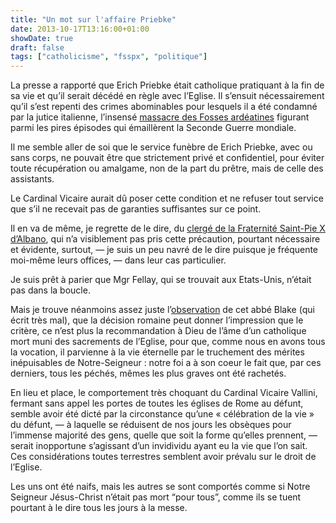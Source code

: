 ```yaml
---
title: "Un mot sur l'affaire Priebke"
date: 2013-10-17T13:16:00+01:00
showDate: true
draft: false
tags: ["catholicisme", "fsspx", "politique"]
---
```


La presse a rapporté que Erich Priebke était catholique pratiquant à la fin de sa vie et qu’il serait décédé en règle avec l’Eglise. Il s’ensuit nécessairement qu’il s’est repenti des crimes abominables pour lesquels il a été condamné par la jutice italienne, l’insensé [massacre des Fosses ardéatines](http://fr.wikipedia.org/wiki/Massacre_des_Fosses_ard%C3%A9atines) figurant parmi les pires épisodes qui émaillèrent la Seconde Guerre mondiale.

Il me semble aller de soi que le service funèbre de Erich Priebke, avec ou sans corps, ne pouvait être que strictement privé et confidentiel, pour éviter toute récupération ou amalgame, non de la part du prêtre, mais de celle des assistants.

Le Cardinal Vicaire aurait dû poser cette condition et ne refuser tout service que s’il ne recevait pas de garanties suffisantes sur ce point.

Il en va de même, je regrette de le dire, du [clergé de la Fraternité Saint-Pie X d’Albano](http://www.sanpiox.it/public/index.php?option=com_content&view=article&id=1092:comunicato-stampa&catid=53&Itemid=50), qui n’a visiblement pas pris cette précaution, pourtant nécessaire et évidente, surtout, — je suis un peu navré de le dire puisque je fréquente moi-même leurs offices, — dans leur cas particulier.

Je suis prêt à parier que Mgr Fellay, qui se trouvait aux Etats-Unis, n’était pas dans la boucle.

Mais je trouve néanmoins assez juste l’[observation](http://marymagdalen.blogspot.com/2013/10/the-limits-of-mercy.html) de cet abbé Blake (qui écrit très mal), que la décision romaine peut donner l’impression que le critère, ce n’est plus la recommandation à Dieu de l’âme d’un catholique mort muni des sacrements de l’Eglise, pour que, comme nous en avons tous la vocation, il parvienne à la vie éternelle par le truchement des mérites inépuisables de Notre-Seigneur&nbsp;: notre foi a à son coeur le fait que, par ces derniers, tous les péchés, mêmes les plus graves ont été rachetés.

En lieu et place, le comportement très choquant du Cardinal Vicaire Vallini, fermant sans appel les portes de toutes les églises de Rome au défunt, semble avoir été dicté par la circonstance qu’une &laquo;&nbsp;célébration de la vie&nbsp;&raquo; du défunt, — à laquelle se réduisent de nos jours les obsèques pour l’immense majorité des gens, quelle que soit la forme qu’elles prennent, — serait inopportune s’agissant d’un invidividu ayant eu la vie que l’on sait. Ces considérations toutes terrestres semblent avoir prévalu sur le droit de l’Eglise.

Les uns ont été naifs, mais les autres se sont comportés comme si Notre Seigneur Jésus-Christ n’était pas mort “pour tous”, comme ils se tuent pourtant à le dire tous les jours à la messe.
